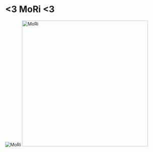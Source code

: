 # <3 MoRi <3
    
![MoRi](https://github.com/rimedelis16/rimedelis16.github.io/assets/140440389/af827a70-7c53-4a23-826a-4b55518c4174)
<img src="(https://github.com/rimedelis16/rimedelis16.github.io/assets/140440389/af827a70-7c53-4a23-826a-4b55518c4174)" alt="MoRi" position="centered" width="400"/>
